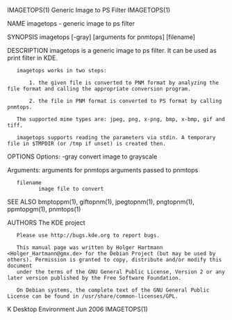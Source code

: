 IMAGETOPS(1)                                                                            Generic Image to PS Filter                                                                           IMAGETOPS(1)

NAME
       imagetops - generic image to ps filter

SYNOPSIS
       imagetops [-gray] [arguments for pnmtops] [filename]

DESCRIPTION
       imagetops is a generic image to ps filter. It can be used as print filter in KDE.

       imagetops works in two steps:

           1. the given file is converted to PNM format by analyzing the file format and calling the appropriate conversion program.

           2. the file in PNM format is converted to PS format by calling pnmtops.

       The supported mime types are: jpeg, png, x-png, bmp, x-bmp, gif and tiff.

       imagetops supports reading the parameters via stdin. A temporary file in $TMPDIR (or /tmp if unset) is created then.

OPTIONS
   Options:
       -gray  convert image to grayscale

   Arguments:
       arguments for pnmtops
              arguments passed to pnmtops

       filename
              image file to convert

SEE ALSO
       bmptoppm(1), giftopnm(1), jpegtopnm(1), pngtopnm(1), ppmtopgm(1),  pnmtops(1)

AUTHORS
       The KDE project

       Please use http://bugs.kde.org to report bugs.

       This manual page was written by Holger Hartmann <Holger_Hartmann@gmx.de> for the Debian Project (but may be used by others). Permission is granted to copy, distribute and/or modify this document
       under the terms of the GNU General Public License, Version 2 or any later version published by the Free Software Foundation.

       On Debian systems, the complete text of the GNU General Public License can be found in /usr/share/common-licenses/GPL.

K Desktop Environment                                                                            Jun 2006                                                                                    IMAGETOPS(1)
